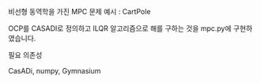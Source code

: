 ﻿비선형 동역학을 가진 MPC 문제 예시 : CartPole

OCP를 CASADI로 정의하고 ILQR 알고리즘으로 해를 구하는 것을 mpc.py에 구현하였습니다.

필요 의존성

CasADi, numpy, Gymnasium